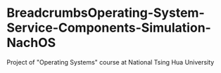 # BreadcrumbsOperating-System-Service-Components-Simulation-NachOS
Project of "Operating Systems" course at National Tsing Hua University

